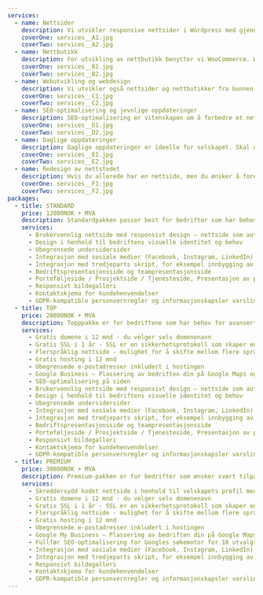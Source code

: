 ```yaml
---
services:
  - name: Nettsider
    description: Vi utvikler responsive nettsider i Wordpress med gjennomført design og brukervennlig administrering. Wordpress et av verdens mest utbredte publiseringsløsninger, er meget fleksibel og brukervennlig grensesnitt, som gjør det enkelt for kunden å oppdatere nettsiden selv i ettertid.
    coverOne: services__A1.jpg
    coverTwo: services__A2.jpg
  - name: Nettbutikk
    description: For utvikling av nettbutikk benytter vi WooCommerce. WooCommerce kan enkelt installeres på alle nettsider som bruker Wordpress. Plattformen har et brukervennlig administrasjonspanel som gjør det enkelt for kunden å styre nettbutikken selv. Woocommerce har også gode betalingsmetoder og utvidelsesmuligheter til små og mellomstore bedrifter.
    coverOne: services__B1.jpg
    coverTwo: services__B2.jpg
  - name: Webutvikling og webdesign
    description: Vi utvikler også nettsider og nettbutikker fra bunnen av med ekstra tilpassede løsninger, implementeringer og struktur. Med egentilpasset webutvikling skreddersyr vi UI/UX design etter bedriftens individuelle behov.
    coverOne: services__C1.jpg
    coverTwo: services__C2.jpg
  - name: SEO-optimalisering og jevnlige oppdateringer
    description: SEO-optimalisering er vitenskapen om å forbedre et nettsted for å øke dets synlighet i søkemotorer som Google. Vi tilbyr komplett SEO-optimalisering, on-page og off-page for hver nettsideløsning. Vi kan også hjelpe med jevnlige oppdateringer på nettsiden i form av innholdspublisering og redigering. SEO-optimalisering er bør gjennomføres med jevnlige mellomrom, og vil gi økt trafikk til et nettsted.
    coverOne: services__D1.jpg
    coverTwo: services__D2.jpg
  - name: Daglige oppdateringer
    description: Daglige oppdateringer er ideelle for selskapet. Skal dere legge til nytt innhold, tekst, bilder, videoer på nettsiden nesten daglig. det kan vi hjelpe med. Vi er raske, og vi kan tilpasse oss alle grensesnitt eller alle typer nettsider. Hvis du bruker Wordpress eller joomla, drupal, wix, shopify, magento, blogger, bitrix24 eller en annen løsning, ikke bekymre deg. Vi er profesjonelle innen webutvikling og seo-optimalisering, og vi forstår hver cms-plattform. Uansett hvor mye innhold du oppdaterer daglig, kan du alltid stole på vår hjelp. Du kan leie oss på ubegrenset periode, fra én dag, én måned eller et par år. jo mer innhold, jo bedre. for ytterligere informasjon og våre priser, kan du kontakte oss via e-post eller telefon for å avtale gratis konsultasjon.
    coverOne: services__E1.jpg
    coverTwo: services__E2.jpg
  - name: Redesign av nettstedet
    description: Hvis du allerede har en nettside, men du ønsker å foreta større designendringer og/eller tilføre nye elementer og verktøy kan vi tilby redesign av ditt eksisterende nettsted. Sammen vil vi kunne optimalisere brukeropplevelsen, og oppdatere nettsiden til å dekke nye eller flere behov hos din bedrift.
    coverOne: services__F1.jpg
    coverTwo: services__F2.jpg
packages:
  - title: STANDARD
    price: 12000NOK + MVA
    description: Standardpakken passer best for bedrifter som har behov for nye nettsider og ønsker å ha informasjon om selskapet, sine produkter og tilbud, og kontaktskjema. 
    services:
      - Brukervennlig nettside med responsivt design – nettside som automatisk tilpasser seg alle skjermoppløsninger
      - Design i henhold til bedriftens visuelle identitet og behov
      - Ubegrensede undersidersider
      - Integrasjon med sosiale medier (Facebook, Instagram, LinkedIn)
      - Integrasjon med tredjeparts skript, for eksempel innbygging av Live Chat, Google Maps, videospiller for YouTube/Vimeo eller andre strømmeplattformer, reklame-iframes, m.m.
      - Bedriftspresentasjonsside og teampresentasjonsside
      - Porteføljeside / Prosjektside / Tjenesteside, Presentasjon av partnere
      - Responsivt bildegalleri
      - Kontaktskjema for kundehenvendelser
      - GDPR-kompatible personvernregler og informasjonskapsler varsling i bunntekst
  - title: TOP
    price: 20000NOK + MVA
    description: Topppakke er for bedriftene som har behov for avansert funksjonalitet i forhold til standardpakke og hyppigere oppdateringer av nettsiden. Topppakken gir også enkelte gratisfunksjoner i 12 mnd som domene, SSL, hosting, og ubegrensede e-postadresser.
    services:
      - Gratis domene i 12 mnd - du velger selv domenenavn
      - Gratis SSL i 1 år - SSL er en sikkerhetsprotokoll som skaper en kryptert kobling mellom en nettserver og en nettleser, og sikrer online transaksjoner og kundeinformasjon.
      - Flerspråklig nettside - mulighet for å skifte mellom flere språkversjoner av nettsiden 
      - Gratis hosting i 12 mnd
      - Ubegrensede e-postadresser inkludert i hostingen
      - Google Business – Plassering av bedriften din på Google Maps og Google Søk
      - SEO-optimalisering på siden 
      - Brukervennlig nettside med responsivt design – nettside som automatisk tilpasser seg alle skjermoppløsninger
      - Design i henhold til bedriftens visuelle identitet og behov
      - Ubegrensede undersidersider
      - Integrasjon med sosiale medier (Facebook, Instagram, LinkedIn)
      - Integrasjon med tredjeparts skript, for eksempel innbygging av Live Chat, Google Maps, videospiller for YouTube/Vimeo eller andre strømmeplattformer, reklame-iframes, m.m.
      - Bedriftspresentasjonsside og teampresentasjonsside
      - Porteføljeside / Prosjektside / Tjenesteside, Presentasjon av partnere
      - Responsivt bildegalleri
      - Kontaktskjema for kundehenvendelser
      - GDPR-kompatible personvernregler og informasjonskapsler varsling i bunntekst
  - title: PREMIUM
    price: 30000NOK + MVA
    description: Premium-pakken er for bedrifter som ønsker svært tilpassede nettsider med egentilpasset koding. Vi tilbyr også gratis hosting, domene, SSL og ubegrensede e-postadresser i ett år og komplett SEO-optimalisering for Googles søkemotor.
    services:
      - Skreddersydd kodet nettside i henhold til selskapets profil med responsivt design som automatisk tilpasser seg alle skjermoppløsninger
      - Gratis domene i 12 mnd - du velger selv domenenavn
      - Gratis SSL i 1 år - SSL er en sikkerhetsprotokoll som skaper en kryptert kobling mellom en nettserver og en nettleser, og sikrer online transaksjoner og kundeinformasjon.
      - Flerspråklig nettside - mulighet for å skifte mellom flere språkversjoner av nettsiden
      - Gratis hosting i 12 mnd
      - Ubegrensede e-postadresser inkludert i hostingen
      - Google My Business – Plassering av bedriften din på Google Maps og Google Søk
      - Fullfør SEO-optimalisering for Googles søkemotor for 10 utvalgte søkeord som kan hjelpe din bedrift å rangere høyere på Google-søk for utvalgte søkeord
      - Integrasjon med sosiale medier (Facebook, Instagram, LinkedIn)
      - Integrasjon med tredjeparts skript, for eksempel innbygging av Live Chat, Google Maps, videospiller for YouTube/Vimeo eller andre strømmeplattformer, reklame-iframes, m.m.
      - Responsivt bildegalleri
      - Kontaktskjema for kundehenvendelser
      - GDPR-kompatible personvernregler og informasjonskapsler varsling i bunntekst
---
```

